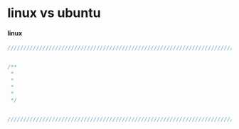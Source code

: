 # linux vs ubuntu

#### linux

``` javascript
///////////////////////////////////////////////////////////////////////////////////////////////////////////////////////


/**
 * 
 * 
 * 
 * 
 */


///////////////////////////////////////////////////////////////////////////////////////////////////////////////////////
```

